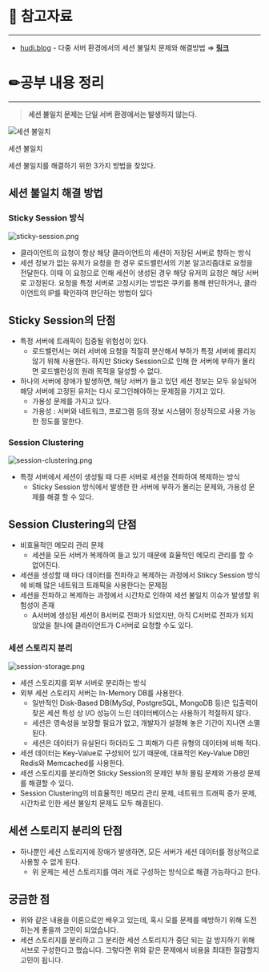# 🔗 참고자료

---

- [hudi.blog](http://hudi.blog) - 다중 서버 환경에서의 세션 불일치 문제와 해결방법 ⇒ ****[링크](https://hudi.blog/session-consistency-issue/)****

# ✏공부 내용 정리

---

> **세션 불일치 문제는 단일 서버 환경에서는 발생하지 않는다.**
>

![세션 불일치](https://s3.us-west-2.amazonaws.com/secure.notion-static.com/23f20140-11d4-4a3a-bc86-14394570fb7f/%EB%8B%A4%EC%9A%B4%EB%A1%9C%EB%93%9C.png?X-Amz-Algorithm=AWS4-HMAC-SHA256&X-Amz-Content-Sha256=UNSIGNED-PAYLOAD&X-Amz-Credential=AKIAT73L2G45EIPT3X45%2F20230209%2Fus-west-2%2Fs3%2Faws4_request&X-Amz-Date=20230209T231912Z&X-Amz-Expires=86400&X-Amz-Signature=0781632f7726604dfe37a004d62ac65c4e1e67ae3d50b1e237660d0f22611df7&X-Amz-SignedHeaders=host&response-content-disposition=filename%3D%22%25EB%258B%25A4%25EC%259A%25B4%25EB%25A1%259C%25EB%2593%259C.png%22&x-id=GetObject)

세션 불일치

세션 불일치를 해결하기 위한 3가지 방법을 찾았다.

## 세션 불일치 해결 방법

### Sticky Session 방식

![sticky-session.png](https://s3.us-west-2.amazonaws.com/secure.notion-static.com/b7c4e18a-03f7-43b9-844a-1617ca3f2bda/sticky-session.png?X-Amz-Algorithm=AWS4-HMAC-SHA256&X-Amz-Content-Sha256=UNSIGNED-PAYLOAD&X-Amz-Credential=AKIAT73L2G45EIPT3X45%2F20230209%2Fus-west-2%2Fs3%2Faws4_request&X-Amz-Date=20230209T231928Z&X-Amz-Expires=86400&X-Amz-Signature=bb7975cc9601b728d2c18678f55d3d92bcce88691ff70a984d452b866dcb7690&X-Amz-SignedHeaders=host&response-content-disposition=filename%3D%22sticky-session.png%22&x-id=GetObject)

- 클라이언트의 요청이 항상 해당 클라이언트의 세션이 저장된 서버로 향하는 방식
- 세션 정보가 없는 유저가 요청을 한 경우 로드밸런서의 기본 알고리즘대로 요청을 전달한다.
  이때 이 요청으로 인해 세션이 생성된 경우 해당 유저의 요청은 해당 서버로 고정된다.
  요청을 특정 서버로 고정시키는 방법은 쿠키를 통해 판단하거나, 클라이언트의 IP를 확인하여 판단하는 방법이 있다

## Sticky Session의 단점

- 특정 서버에 트래픽이 집중될 위험성이 있다.
    - 로드밸런서는 여러 서버에 요청을 적절히 분산해서 부하가 특정 서버에 몰리지 않기 위해 사용한다. 하지만 Sticky Session으로 인해 한 서버에 부하가 몰리면 로드밸런싱의 원래 목적을 달성할 수 없다.
- 하나의 서버에 장애가 발생하면, 해당 서버가 들고 있던 세션 정보는 모두 유실되어 해당 서버에 고정된 유저는 다시 로그인해야하는 문제점을 가지고 있다.
    - 가용성 문제를 가지고 있다.
    * 가용성 : 서버와 네트워크, 프로그램 등의 정보 시스템이 정상적으로 사용 가능한 정도를 말한다.

### Session Clustering

![session-clustering.png](https://s3.us-west-2.amazonaws.com/secure.notion-static.com/ca5d4e79-d77c-4a21-adf6-393e0972f9e4/session-clustering.png?X-Amz-Algorithm=AWS4-HMAC-SHA256&X-Amz-Content-Sha256=UNSIGNED-PAYLOAD&X-Amz-Credential=AKIAT73L2G45EIPT3X45%2F20230209%2Fus-west-2%2Fs3%2Faws4_request&X-Amz-Date=20230209T231950Z&X-Amz-Expires=86400&X-Amz-Signature=b77beaa3858b173c892efae34901f7edeffebde5810b88170d2a72eaa5e17df3&X-Amz-SignedHeaders=host&response-content-disposition=filename%3D%22session-clustering.png%22&x-id=GetObject)

- 특정 서버에서 세션이 생성될 때 다른 서버로 세션을 전파하여 복제하는 방식
    - Sticky Session 방식에서 발생한 한 서버에 부하가 몰리는 문제와, 가용성 문제를 해결 할 수 있다.

## Session Clustering의 단점

- 비효율적인 메모리 관리 문제
    - 세션을 모든 서버가 복제하여 들고 있기 때문에 효율적인 메모리 관리를 할 수 없어진다.
- 세션을 생성할 때 마다 데이터를 전파하고 복제하는 과정에서 Stikcy Session 방식에 비해 많은 네트워크 트래픽을 사용한다는 문제점
- 세션을 전파하고 복제하는 과정에서 시간차로 인하여 세션 불일치 이슈가 발생할 위험성이 존재
    - A서버에 생성된 세션이 B서버로 전파가 되었지만, 아직 C서버로 전파가 되지 않았을 찰나에 클라이언트가 C서버로 요청할 수도 있다.

### 세션 스토리지 분리

![session-storage.png](https://s3.us-west-2.amazonaws.com/secure.notion-static.com/974abde3-f1e0-4359-9943-dfbb35fc5dc7/session-storage.png?X-Amz-Algorithm=AWS4-HMAC-SHA256&X-Amz-Content-Sha256=UNSIGNED-PAYLOAD&X-Amz-Credential=AKIAT73L2G45EIPT3X45%2F20230209%2Fus-west-2%2Fs3%2Faws4_request&X-Amz-Date=20230209T232006Z&X-Amz-Expires=86400&X-Amz-Signature=552259033b32925d72a71b46aec7f665ac9cf551a66ba1f2e9bfa522443b18e8&X-Amz-SignedHeaders=host&response-content-disposition=filename%3D%22session-storage.png%22&x-id=GetObject)

- 세션 스토리지를 외부 서버로 분리하는 방식
- 외부 세션 스토리지 서버는 In-Memory DB를 사용한다.
    - 일반적인 Disk-Based DB(MySql, PostgreSQL, MongoDB 등)은 입출력이 잦은 세션 특성 상 I/O 성능이 느린 데이터베이스는 사용하기 적절하지 않다.
    - 세션은 영속성을 보장할 필요가 없고, 개발자가 설정해 놓은 기간이 지나면 소멸된다.
    - 세션은 데이터가 유실된다 하더라도 그 피해가 다른 유형의 데이터에 비해 적다.
- 세션 데이터는 Key-Value로 구성되어 있기 때문에,
  대표적인 Key-Value DB인 Redis와 Memcached를 사용한다.
- 세션 스토리지를 분리하면 Sticky Session의 문제인 부하 몰림 문제와 가용성 문제를 해결할 수 있다.
- Session Clustering의 비효율적인 메모리 관리 문제, 네트워크 트래픽 증가 문제, 시간차로 인한 세션 불일치 문제도 모두 해결된다.

## 세션 스토리지 분리의 단점

- 하나뿐인 세션 스토리지에 장애가 발생하면, 모든 서버가 세션 데이터를 정상적으로 사용할 수 없게 된다.
    - 위 문제는 세션 스토리지를 여러 개로 구성하는 방식으로 해결 가능하다고 한다.

## 궁금한 점

- 위와 같은 내용을 이론으로만 배우고 있는데, 혹시 모를 문제를 예방하기 위해 도전 하는게 좋을까 고민이 되었습니다.
- 세션 스토리지를 분리하고 그 분리한 세션 스토리지가 중단 되는 걸 방지하기 위해 서브로 구성한다고 했습니다.
  그렇다면 위와 같은 문제에서 비용을 최대한 절감할지 고민이 됩니다.